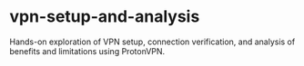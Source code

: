 # vpn-setup-and-analysis
Hands-on exploration of VPN setup, connection verification, and analysis of benefits and limitations using ProtonVPN.
